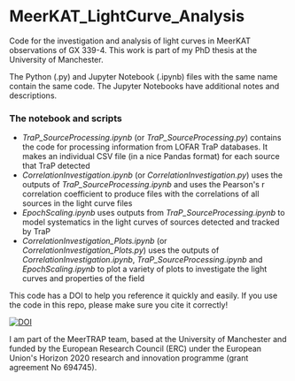 # MeerKAT_LightCurve_Analysis
Code for the investigation and analysis of light curves in MeerKAT observations of GX 339-4. This work is part of my PhD thesis at the University of Manchester.

The Python (.py) and Jupyter Notebook (.ipynb) files with the same name contain the same code. The Jupyter Notebooks have additional notes and descriptions.

### The notebook and scripts

<ul>
  <li><em>TraP_SourceProcessing.ipynb</em> (or <em>TraP_SourceProcessing.py</em>) contains the code for processing information from LOFAR TraP databases. It makes an individual CSV file (in a nice Pandas format) for each source that TraP detected</li>
  <li><em>CorrelationInvestigation.ipynb</em> (or <em>CorrelationInvestigation.py</em>) uses the outputs of <em>TraP_SourceProcessing.ipynb</em> and uses the Pearson's r correlation coefficient to produce files with the correlations of all sources in the light curve files</li>  
  <li><em>EpochScaling.ipynb</em> uses outputs from <em>TraP_SourceProcessing.ipynb</em> to model systematics in the light curves of sources detected and tracked by TraP</li>
  <li><em>CorrelationInvestigation_Plots.ipynb</em> (or <em>CorrelationInvestigation_Plots.py</em>) uses the outputs of <em>CorrelationInvestigation.ipynb</em>, <em>TraP_SourceProcessing.ipynb</em> and <em>EpochScaling.ipynb</em> to plot a variety of plots to investigate the light curves and properties of the field</li>  
</ul>

This code has a DOI to help you reference it quickly and easily. If you use the code in this repo, please make sure you cite it correctly!

<a href="https://zenodo.org/badge/latestdoi/331851041"><img src="https://zenodo.org/badge/331851041.svg" alt="DOI"></a>

I am part of the MeerTRAP team, based at the University of Manchester and funded by the European Research Council (ERC) under the European Union's Horizon 2020 research and innovation programme (grant agreement No 694745).
